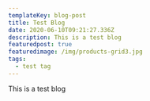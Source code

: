 ```yaml
---
templateKey: blog-post
title: Test Blog
date: 2020-06-10T09:21:27.336Z
description: This is a test blog
featuredpost: true
featuredimage: /img/products-grid3.jpg
tags:
  - test tag
---
```

This is a test blog
